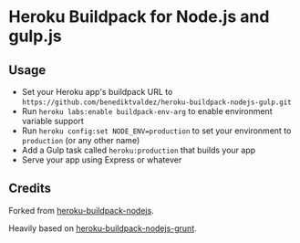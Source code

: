 Heroku Buildpack for Node.js and gulp.js
========================================

Usage
-----

- Set your Heroku app's buildpack URL to `https://github.com/benediktvaldez/heroku-buildpack-nodejs-gulp.git`
- Run `heroku labs:enable buildpack-env-arg` to enable environment variable support
- Run `heroku config:set NODE_ENV=production` to set your environment to `production` (or any other name)
- Add a Gulp task called `heroku:production` that builds your app
- Serve your app using Express or whatever

Credits
-------

Forked from [heroku-buildpack-nodejs](https://github.com/heroku/heroku-buildpack-nodejs).

Heavily based on [heroku-buildpack-nodejs-grunt](https://github.com/mbuchetics/heroku-buildpack-nodejs-grunt).
